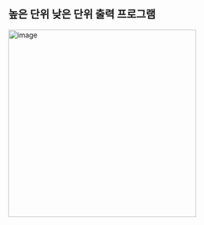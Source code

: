 ##  높은 단위 낮은 단위 출력 프로그램

<img width="377" alt="image" src="https://github.com/cottonrose1011/game/assets/101866860/200fd1d1-56cf-44f1-a0e1-16d1bbf2415c">
